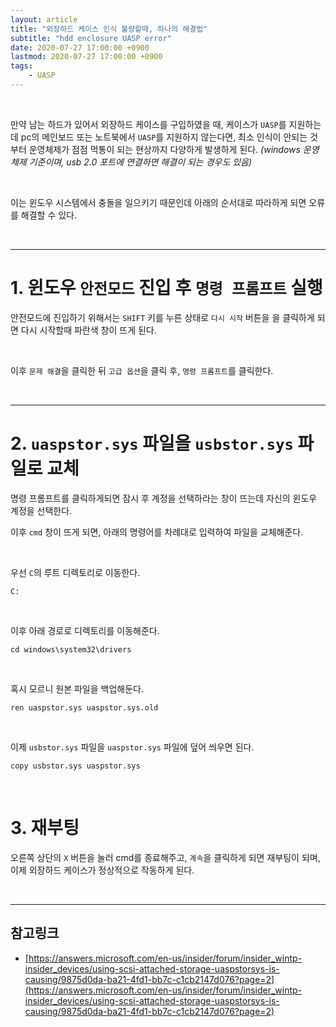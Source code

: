 ```yaml
---
layout: article
title: "외장하드 케이스 인식 불량할때, 하나의 해결법"
subtitle: "hdd enclosure UASP error"
date: 2020-07-27 17:00:00 +0900
lastmod: 2020-07-27 17:00:00 +0900
tags: 
    - UASP
---
```


<br>

만약 남는 하드가 있어서 외장하드 케이스를 구입하였을 때, 케이스가 `UASP`를 지원하는데 pc의 메인보드 또는 노트북에서 `UASP`를 지원하지 않는다면, 최소 인식이 안되는 것 부터 운영체제가 점점 먹통이 되는 현상까지 다양하게 발생하게 된다. *(windows 운영체제 기준이며, usb 2.0 포트에 연결하면 해결이 되는 경우도 있음)*

<br>

이는 윈도우 시스템에서 충돌을 일으키기 때문인데 아래의 순서대로 따라하게 되면 오류를 해결할 수 있다.

<br>

---

# 1. 윈도우 `안전모드` 진입 후 `명령 프롬프트` 실행

안전모드에 진입하기 위해서는 `SHIFT` 키를 누른 상태로 `다시 시작` 버튼을 을 클릭하게 되면 다시 시작할때 파란색 창이 뜨게 된다.

<br>

이후 `문제 해결`을 클릭한 뒤 `고급 옵션`을 클릭 후, `명령 프롬프트`를 클릭한다.

<br>

---

# 2. `uaspstor.sys` 파일을 `usbstor.sys` 파일로 교체

명령 프롬프트를 클릭하게되면 잠시 후 계정을 선택하라는 창이 뜨는데 자신의 윈도우 계정을 선택한다.

이후 `cmd` 창이 뜨게 되면, 아래의 명령어를 차례대로 입력하여 파일을 교체해준다.

<br>

우선 `C`의 루트 디렉토리로 이동한다.

```
C:
```

<br>

이후 아래 경로로 디렉토리를 이동해준다.

```
cd windows\system32\drivers
```

<br>

혹시 모르니 원본 파일을 백업해둔다.

```
ren uaspstor.sys uaspstor.sys.old
```

<br>

이제 `usbstor.sys` 파일을 `uaspstor.sys` 파일에 덮어 씌우면 된다.

```
copy usbstor.sys uaspstor.sys
```

<br>

# 3. 재부팅

오른쪽 상단의 `X` 버튼을 눌러 cmd를 종료해주고, `계속`을 클릭하게 되면 재부팅이 되며, 이제 외장하드 케이스가 정상적으로 작동하게 된다.

<br>

---

## 참고링크

- [https://answers.microsoft.com/en-us/insider/forum/insider_wintp-insider_devices/using-scsi-attached-storage-uaspstorsys-is-causing/9875d0da-ba21-4fd1-bb7c-c1cb2147d076?page=2](https://answers.microsoft.com/en-us/insider/forum/insider_wintp-insider_devices/using-scsi-attached-storage-uaspstorsys-is-causing/9875d0da-ba21-4fd1-bb7c-c1cb2147d076?page=2)

<br><br><br><br>